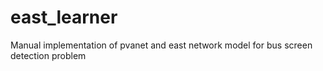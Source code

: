 # east_learner
Manual implementation of pvanet and east network model for bus screen detection problem
